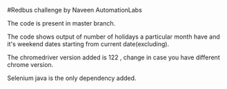 #Redbus challenge by Naveen AutomationLabs

The code is present in master branch.

The code shows output of number of holidays a particular month have and it's weekend dates starting from current date(excluding).

The chromedriver version added is 122 , change in case you have different chrome version.

Selenium java is the only dependency added.
